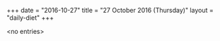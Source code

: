 +++
date = "2016-10-27"
title = "27 October 2016 (Thursday)"
layout = "daily-diet"
+++

<p>&lt;no entries&gt;</p>